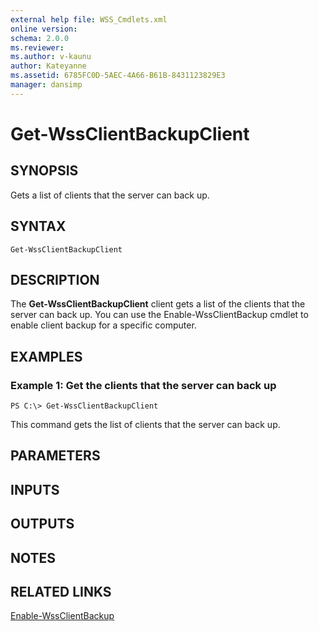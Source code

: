 ```yaml
---
external help file: WSS_Cmdlets.xml
online version: 
schema: 2.0.0
ms.reviewer:
ms.author: v-kaunu
author: Kateyanne
ms.assetid: 6785FC0D-5AEC-4A66-B61B-8431123829E3
manager: dansimp
---
```


# Get-WssClientBackupClient

## SYNOPSIS
Gets a list of clients that the server can back up.

## SYNTAX

```
Get-WssClientBackupClient
```

## DESCRIPTION
The **Get-WssClientBackupClient** client gets a list of the clients that the server can back up.
You can use the Enable-WssClientBackup cmdlet to enable client backup for a specific computer.

## EXAMPLES

### Example 1: Get the clients that the server can back up
```
PS C:\> Get-WssClientBackupClient
```

This command gets the list of clients that the server can back up.

## PARAMETERS

## INPUTS

## OUTPUTS

## NOTES

## RELATED LINKS

[Enable-WssClientBackup](./Enable-WssClientBackup.md)

